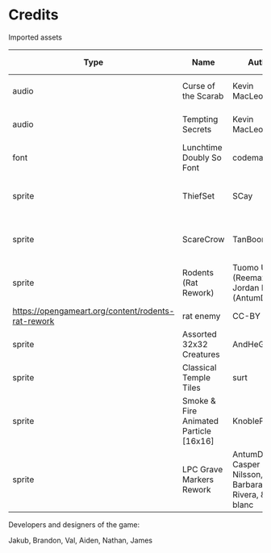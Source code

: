 # Credits

Imported assets

| Type | Name | Author | URL | In-Game Usage | License |
| --- | --- | --- | --- | --- | --- |
| audio | Curse of the Scarab | Kevin MacLeod | https://incompetech.com/music/royalty-free/index.html?isrc=USUAN1600014&Search=Search | battle music | CC-BY 3.0 |
| audio | Tempting Secrets | Kevin MacLeod | https://incompetech.com/music/royalty-free/index.html?isrc=USUAN1300038&Search=Search | menu music | CC-BY 3.0 |
| font | Lunchtime Doubly So Font | codeman38 | https://www.1001fonts.com/lunchtime-doubly-so-font.html | UI font | --- |
| sprite | ThiefSet | SCay | https://opengameart.org/content/thief-job-set | image of boots for movement tile in tile set | GPL 3.0 |
| sprite | ScareCrow | TanBoonHing | https://opengameart.org/content/scare-crow | enemy scare crow / training dummy | CC-BY 3.0 |
| sprite | Rodents (Rat Rework) | Tuomo Untinen (Reemax) & Jordan Irwin (AntumDeluge)
 | https://opengameart.org/content/rodents-rat-rework | rat enemy | CC-BY 3.0 |
| sprite | Assorted 32x32 Creatures | AndHeGames | https://opengameart.org/content/assorted-32x32-creatures | mug of fizz enemy, and others | CC0 |
| sprite | Classical Temple Tiles | surt | https://opengameart.org/content/classical-temple-tiles | tile map (background) | CC-BY 4.0 |
| sprite | Smoke & Fire Animated Particle [16x16] | KnoblePersona | https://opengameart.org/content/smoke-fire-animated-particle-16x16 | death smoke | CC-BY 3.0 |
| sprite | LPC Grave Markers Rework | AntumDeluge, Casper Nilsson, Barbara Rivera, & ak-blanc | https://opengameart.org/content/lpc-grave-markers-rework | death grave | CC-BY-SA 3.0 |

Developers and designers of the game:

Jakub, Brandon, Val, Aiden, Nathan, James
